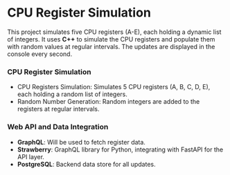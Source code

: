 # CPU Register Simulation

This project simulates five CPU registers (A-E), each holding a dynamic list of integers. It uses **C++** to simulate the CPU registers and populate them with random values at regular intervals. The updates are displayed in the console every second.

### CPU Register Simulation
- CPU Registers Simulation: Simulates 5 CPU registers (A, B, C, D, E), each holding a random list of integers.
- Random Number Generation: Random integers are added to the registers at regular intervals.

### Web API and Data Integration
- **GraphQL**: Will be used to fetch register data.
- **Strawberry**: GraphQL library for Python, integrating with FastAPI for the API layer.
- **PostgreSQL**: Backend data store for all updates.
